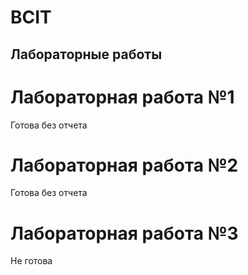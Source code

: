 # BCIT
## Лабораторные работы
# Лабораторная работа №1
Готова без отчета
# Лабораторная работа №2
Готова без отчета
# Лабораторная работа №3
Не готова
